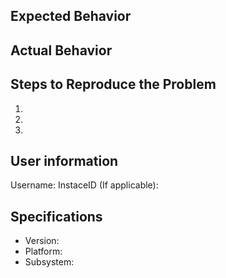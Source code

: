 ## Expected Behavior


## Actual Behavior


## Steps to Reproduce the Problem

  1.
  1.
  1.
  
 ## User information
 Username:
 InstaceID (If applicable):

## Specifications

  - Version:
  - Platform:
  - Subsystem:
